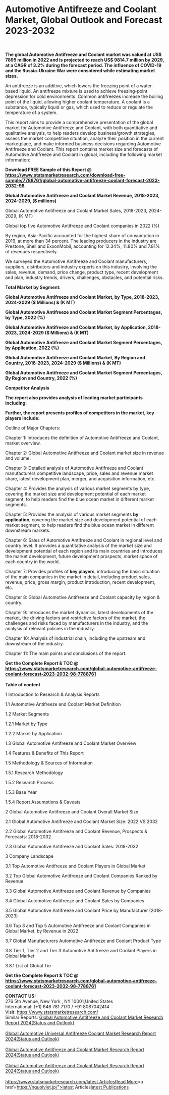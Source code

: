 <h1>Automotive Antifreeze and Coolant Market, Global Outlook and Forecast 2023-2032</h1><br/><p><strong>The global Automotive Antifreeze and Coolant market was valued at US$ 7895 million in 2022 and is projected to reach US$ 9814.7 million by 2029, at a <strong>CAGR</strong> of 3.2% during the forecast period. The influence of COVID-19 and the Russia-Ukraine War were considered while estimating market sizes.</strong></p><p>An antifreeze is an additive, which lowers the freezing point of a water-based liquid. An antifreeze mixture is used to achieve freezing-point depression for cold environments. Common antifreezes increase the boiling point of the liquid, allowing higher coolant temperature. A coolant is a substance, typically liquid or gas, which used to reduce or regulate the temperature of a system.</p><p>This report aims to provide a comprehensive presentation of the global market for Automotive Antifreeze and Coolant, with both quantitative and qualitative analysis, to help readers develop business/growth strategies, assess the market competitive situation, analyze their position in the current marketplace, and make informed business decisions regarding Automotive Antifreeze and Coolant. This report contains market size and forecasts of Automotive Antifreeze and Coolant in global, including the following market information:</p><p><strong>Download FREE Sample of this Report @ <a href="https://www.statsmarketresearch.com/download-free-sample/7788761/global-automotive-antifreeze-coolant-forecast-2023-2032-98">https://www.statsmarketresearch.com/download-free-sample/7788761/global-automotive-antifreeze-coolant-forecast-2023-2032-98</a></strong></p><p><strong>Global Automotive Antifreeze and Coolant Market Revenue, 2018-2023, 2024-2029, ($ millions)</strong></p><p>Global Automotive Antifreeze and Coolant Market Sales, 2018-2023, 2024-2029, (K MT)</p><p>Global top five Automotive Antifreeze and Coolant companies in 2022 (%)</p><p>By region, Asia-Pacific accounted for the highest share of consumption in 2019, at more than 34 percent. The leading producers in the industry are Prestone, Shell and ExxonMobil, accounting for 12.34%, 11.80% and 7.81% of revenues respectively.</p><p>We surveyed the Automotive Antifreeze and Coolant manufacturers, suppliers, distributors and industry experts on this industry, involving the sales, revenue, demand, price change, product type, recent development and plan, industry trends, drivers, challenges, obstacles, and potential risks.</p><p><strong>Total Market by Segment:</strong></p><p><strong>Global Automotive Antifreeze and Coolant Market, by Type, 2018-2023, 2024-2029 ($ Millions) & (K MT)</strong></p><p><strong>Global Automotive Antifreeze and Coolant Market Segment Percentages, by Type, 2022 (%)</strong></p><p><strong>Global Automotive Antifreeze and Coolant Market, <strong>by Application</strong>, 2018-2023, 2024-2029 ($ Millions) & (K MT)</strong></p><p><strong>Global Automotive Antifreeze and Coolant Market Segment Percentages, <strong>by Application</strong>, 2022 (%)</strong></p><p><strong>Global Automotive Antifreeze and Coolant Market, By Region and Country, 2018-2023, 2024-2029 ($ Millions) & (K MT)</strong></p><p><strong>Global Automotive Antifreeze and Coolant Market Segment Percentages, By Region and Country, 2022 (%)</strong></p><p><strong>Competitor Analysis</strong></p><p><strong>The report also provides analysis of leading market participants including:</strong></p><p><strong>Further, the report presents profiles of competitors in the market, <strong>key players</strong> include:</strong></p><p>Outline of Major Chapters:</p><p>Chapter 1: Introduces the definition of Automotive Antifreeze and Coolant, market overview.</p><p>Chapter 2: Global Automotive Antifreeze and Coolant market size in revenue and volume.</p><p>Chapter 3: Detailed analysis of Automotive Antifreeze and Coolant manufacturers competitive landscape, price, sales and revenue market share, latest development plan, merger, and acquisition information, etc.</p><p>Chapter 4: Provides the analysis of various market segments by type, covering the market size and development potential of each market segment, to help readers find the blue ocean market in different market segments.</p><p>Chapter 5: Provides the analysis of various market segments <strong>by application</strong>, covering the market size and development potential of each market segment, to help readers find the blue ocean market in different downstream markets.</p><p>Chapter 6: Sales of Automotive Antifreeze and Coolant in regional level and country level. It provides a quantitative analysis of the market size and development potential of each region and its main countries and introduces the market development, future development prospects, market space of each country in the world.</p><p>Chapter 7: Provides profiles of <strong>key players</strong>, introducing the basic situation of the main companies in the market in detail, including product sales, revenue, price, gross margin, product introduction, recent development, etc.</p><p>Chapter 8: Global Automotive Antifreeze and Coolant capacity by region & country.</p><p>Chapter 9: Introduces the market dynamics, latest developments of the market, the driving factors and restrictive factors of the market, the challenges and risks faced by manufacturers in the industry, and the analysis of relevant policies in the industry.</p><p>Chapter 10: Analysis of industrial chain, including the upstream and downstream of the industry.</p><p>Chapter 11: The main points and conclusions of the report.</p><div><b>Get the Complete Report & TOC @ <a href="https://www.statsmarketresearch.com/global-automotive-antifreeze-coolant-forecast-2023-2032-98-7788761">https://www.statsmarketresearch.com/global-automotive-antifreeze-coolant-forecast-2023-2032-98-7788761</a></b></div><br><b>Table of content</b><p>1 Introduction to Research & Analysis Reports<br />
 
  1.1 Automotive Antifreeze and Coolant Market Definition<br />
 
  1.2 Market Segments<br />
 
  1.2.1 Market by Type<br />
 
  1.2.2 Market by Application<br />
 
  1.3 Global Automotive Antifreeze and Coolant Market Overview<br />
 
  1.4 Features & Benefits of This Report<br />
 
  1.5 Methodology & Sources of Information<br />
 
  1.5.1 Research Methodology<br />
 
  1.5.2 Research Process<br />
 
  1.5.3 Base Year<br />
 
  1.5.4 Report Assumptions & Caveats<br />
 
 2 Global Automotive Antifreeze and Coolant Overall Market Size<br />
 
  2.1 Global Automotive Antifreeze and Coolant Market Size: 2022 VS 2032<br />
 
  2.2 Global Automotive Antifreeze and Coolant Revenue, Prospects & Forecasts: 2018-2032<br />
 
  2.3 Global Automotive Antifreeze and Coolant Sales: 2018-2032<br />
 
 3 Company Landscape<br />
 
  3.1 Top Automotive Antifreeze and Coolant Players in Global Market<br />
 
  3.2 Top Global Automotive Antifreeze and Coolant Companies Ranked by Revenue<br />
 
  3.3 Global Automotive Antifreeze and Coolant Revenue by Companies<br />
 
  3.4 Global Automotive Antifreeze and Coolant Sales by Companies<br />
 
  3.5 Global Automotive Antifreeze and Coolant Price by Manufacturer (2018-2023)<br />
 
  3.6 Top 3 and Top 5 Automotive Antifreeze and Coolant Companies in Global Market, by Revenue in 2022<br />
 
  3.7 Global Manufacturers Automotive Antifreeze and Coolant Product Type<br />
 
  3.8 Tier 1, Tier 2 and Tier 3 Automotive Antifreeze and Coolant Players in Global Market<br />
 
  3.8.1 List of Global Tie<br><div><b>Get the Complete Report & TOC @ <a href="https://www.statsmarketresearch.com/global-automotive-antifreeze-coolant-forecast-2023-2032-98-7788761">https://www.statsmarketresearch.com/global-automotive-antifreeze-coolant-forecast-2023-2032-98-7788761</a></b></div></p> <b>CONTACT US:</b><br>276 5th Avenue, New York , NY 10001,United States<br>International: (+1) 646 781 7170 / +91 8087042414<br>Visit: <a href="https://www.statsmarketresearch.com/">https://www.statsmarketresearch.com/</a><br>Similar Reports: <a href="https://www.statsmarketresearch.com/global-automotive-antifreeze-coolant-forecast-2023-2032-98-7788761">Global Automotive Antifreeze and Coolant Market Research Report 2024(Status and Outlook)</a><br/><br/><a href="https://www.statsmarketresearch.com/global-automotive-antifreeze-coolant-forecast-2023-2032-98-7788761">Global Automotive Universal Antifreeze Coolant Market Research Report 2024(Status and Outlook)</a><br/><br/><a href="https://www.statsmarketresearch.com/global-automotive-antifreeze-coolant-forecast-2023-2032-98-7788761">Global Automotive Antifreeze and Coolant Market Research Report 2024(Status and Outlook)</a><br/><br/><a href="https://www.statsmarketresearch.com/global-automotive-antifreeze-coolant-forecast-2023-2032-98-7788761">Global Automotive Antifreeze and Coolant Market Research Report 2024(Status and Outlook)</a><br/><br/><a href="https://gyeongbokgung.com">https://www.statsmarketresearch.com/</a><a href="https://hallyeomaritime.com">latest Articles</a><a href="https://jingwansa.com">Read More</a><a href=https://nguoiviet.jp/">latest Articles</a><a href="https://www.intelmarketresearch.com/">latest Publications</a>